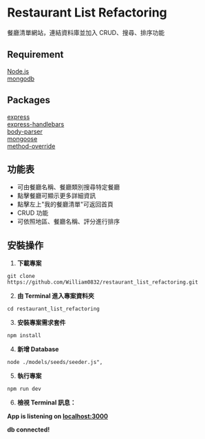 # Restaurant List Refactoring

餐廳清單網站，連結資料庫並加入 CRUD、搜尋、排序功能

## Requirement

[Node.js](https://nodejs.org/en/)  
[mongodb](https://www.mongodb.com/)

## Packages

[express](https://expressjs.com/)  
[express-handlebars](https://www.npmjs.com/package/express-handlebars)  
[body-parser](https://www.npmjs.com/package/body-parser)  
[mongoose](https://www.npmjs.com/package/mongoose)    
[method-override](https://www.npmjs.com/package/method-override)    

## 功能表

- 可由餐廳名稱、餐廳類別搜尋特定餐廳
- 點擊餐廳可顯示更多詳細資訊
- 點擊左上"我的餐廳清單"可返回首頁
- CRUD 功能
- 可依照地區、餐廳名稱、評分進行排序

## 安裝操作

1. **下載專案**

```
git clone https://github.com/William0832/restaurant_list_refactoring.git
```

2. **由 Terminal 進入專案資料夾**

```
cd restaurant_list_refactoring
```

3. **安裝專案需求套件**

```
npm install
```

4. **新增 Database**

```
node ./models/seeds/seeder.js",
```

5. **執行專案**

```
npm run dev
```

6. **檢視 Terminal 訊息：**

**App is listening on [localhost:3000](http://localhost:3000)**

**db connected!**

